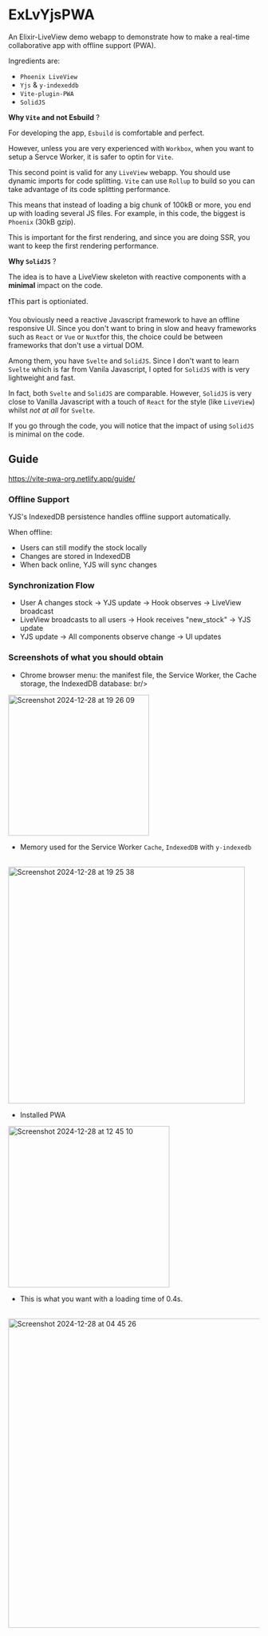 # ExLvYjsPWA

An Elixir-LiveView demo webapp to demonstrate how to make a real-time collaborative app with offline support (PWA).

Ingredients are:

- `Phoenix LiveView`
- `Yjs` & `y-indexeddb`
- `Vite-plugin-PWA`
- `SolidJS`

__Why `Vite` and not Esbuild__ ?

For developing the app, `Esbuild` is comfortable and perfect.

However, unless you are very experienced with `Workbox`, when you want to setup a Servce Worker,
it is safer to optin for `Vite`.

This second point is valid for any `LiveView` webapp. You should use dynamic imports for code splitting. 
`Vite` can use `Rollup`  to build so you can take advantage of its code splitting performance.

This means that instead of loading a big chunk of 100kB or more, you end up with loading several JS files. 
For example, in this code, the biggest is `Phoenix` (30kB gzip). 

This is important for the first rendering, and since you are doing SSR, you want to keep the first rendering performance.

__Why `SolidJS`__ ?

The idea is to have a LiveView skeleton with reactive components with a __minimal__ impact on the code.

❗️This part is optioniated.

You obviously need a reactive Javascript framework to have an offline responsive UI. 
Since you don't want to bring in slow and heavy frameworks such as `React` or `Vue` or `Nuxt`for this, 
the choice could be between frameworks that don't use a  virtual DOM. 

Among them, you have  `Svelte` and `SolidJS`.
Since I don't want to learn `Svelte` which is far from Vanila Javascript, 
I opted for `SolidJS` with is very lightweight and fast.

In fact, both  `Svelte` and `SolidJS` are comparable. 
However, `SolidJS` is very close to Vanilla Javascript with a touch of `React` for the style (like `LiveView`) whilst _not at all_ for `Svelte`.

If you go through the code, you will notice that the impact of using `SolidJS` is minimal on the code.



## Guide

<https://vite-pwa-org.netlify.app/guide/>

### Offline Support

YJS's IndexedDB persistence handles offline support automatically.

When offline:

- Users can still modify the stock locally
- Changes are stored in IndexedDB
- When back online, YJS will sync changes

### Synchronization Flow

- User A changes stock → YJS update → Hook observes → LiveView broadcast
- LiveView broadcasts to all users → Hook receives "new_stock" → YJS update
- YJS update → All components observe change → UI updates


### Screenshots of what you should obtain

* Chrome browser menu: the manifest file, the Service Worker, the Cache storage, the IndexedDB database:
br/>
<img width="282" alt="Screenshot 2024-12-28 at 19 26 09" src="https://github.com/user-attachments/assets/33b5ca41-0dfb-4594-8e63-793741fcd175" />

* Memory used for the Service Worker `Cache`, `IndexedDB` with `y-indexedb`
<br/>
<img width="474" alt="Screenshot 2024-12-28 at 19 25 38" src="https://github.com/user-attachments/assets/3b9fe308-f790-42f3-9d1a-6acccfce5606" />

* Installed PWA
  <br/>
<img width="323" alt="Screenshot 2024-12-28 at 12 45 10" src="https://github.com/user-attachments/assets/c13ae6d3-64e1-4126-abb8-ad1fdbb1e622" />

* This is what you want with a loading time of 0.4s.
<br/>
<img width="619" alt="Screenshot 2024-12-28 at 04 45 26" src="https://github.com/user-attachments/assets/e6244e79-2d31-47df-9bce-a2d2a4984a33" />



